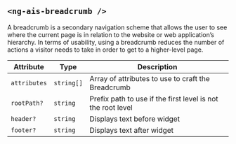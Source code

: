 ## `<ng-ais-breadcrumb />`

A breadcrumb is a secondary navigation scheme that allows the user to see where the current page is in relation to the website or web application’s hierarchy. In terms of usability, using a breadcrumb reduces the number of actions a visitor needs to take in order to get to a higher-level page.

| Attribute          | Type       | Description
| -                  | -          | -
| `attributes`       | `string[]` | Array of attributes to use to craft the Breadcrumb
| `rootPath?`        | `string`   | Prefix path to use if the first level is not the root level
| `header?`          | `string`   | Displays text before widget
| `footer?`          | `string`   | Displays text after widget